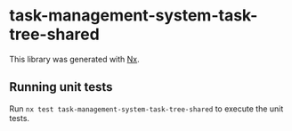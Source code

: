 # task-management-system-task-tree-shared

This library was generated with [Nx](https://nx.dev).

## Running unit tests

Run `nx test task-management-system-task-tree-shared` to execute the unit tests.
